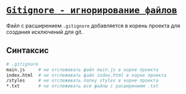 # [`Gitignore - игнорирование файлов`](./index.md)

Файл с расширением `.gitignore` добавляется в корень проекта для создания исключений для git.

## Синтаксис

```bash
# .gitignore
main.js     # не отслеживать файл main.js в корне проекта
index.html  # не отслеживать файл index.html в корне проекта
/styles     # не отслеживать папку styles в корне проекта
*.txt       # не отслеживать все файлы с расширением .txt
```
